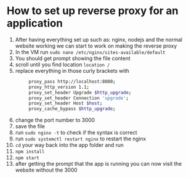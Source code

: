 # How to set up reverse proxy for an application

1. After having everything set up such as: nginx, nodejs and the normal website working we can start to work on making the reverse proxy
2. In the VM run `sudo nano /etc/nginx/sites-available/default`
3. You should get prompt showing the file content
4. scroll until you find location `location /`
5. replace everything in those curly brackets with 
   ```bash
        proxy_pass http://localhost:8080;
        proxy_http_version 1.1;
        proxy_set_header Upgrade $http_upgrade;
        proxy_set_header Connection 'upgrade';
        proxy_set_header Host $host;
        proxy_cache_bypass $http_upgrade;
   ```
6. change the port number to 3000
7. save the file
8. run `sudo nginx -t` to check if the syntax is correct
9. run `sudo systemctl restart nginx` to restart the nginx
10. `cd` your way back into the app folder and run
   1. `npm install`
   2. `npm start`
11. after getting the prompt that the app is running you can now visit the website without the 3000
